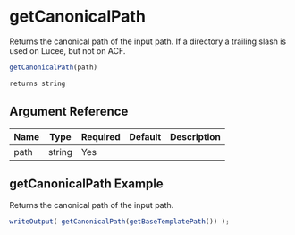 # getCanonicalPath

Returns the canonical path of the input path. If a directory a trailing slash is used on Lucee, but not on ACF.

```javascript
getCanonicalPath(path)
```

```javascript
returns string
```

## Argument Reference

| Name | Type | Required | Default | Description |
| --- | --- | --- | --- | --- |
| path | string | Yes |  |  |

## getCanonicalPath Example

Returns the canonical path of the input path.

```javascript
writeOutput( getCanonicalPath(getBaseTemplatePath()) );
```
